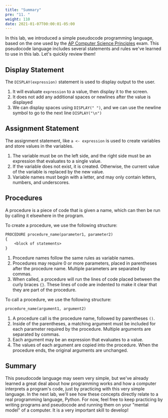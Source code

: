 ```yaml
---
title: "Summary"
pre: "11. "
weight: 110
date: 2021-01-07T00:00:01-05:00
---
```


In this lab, we introduced a simple pseudocode programming language, based on the one used by the [AP Computer Science Principles](https://apcentral.collegeboard.org/pdf/ap-computer-science-principles-exam-reference-sheet.pdf) exam. This pseudocode language includes several statements and rules we've learned to use in this lab. Let's quickly review them!

## Display Statement

The `DISPLAY(expression)` statement is used to display output to the user.

1. It will evaluate `expression` to a value, then display it to the screen.
1. It does not add any additional spaces or newlines after the value is displayed
1. We can display spaces using `DISPLAY(" ")`, and we can use the newline symbol to go to the next line `DISPLAY("\n")`

## Assignment Statement

The assignment statement, like `a <- expression` is used to create variables and store values in the variables.

1. The variable must be on the left side, and the right side must be an expression that evaluates to a single value.
1. If the variable does not exist, it is created. Otherwise, the current value of the variable is replaced by the new value.
1. Variable names must begin with a letter, and may only contain letters, numbers, and underscores. 

## Procedures

A procedure is a piece of code that is given a name, which can then be run by calling it elsewhere in the program.

To create a procedure, we use the following structure:

```tex
PROCEDURE procedure_name(parameter1, parameter2)
{
    <block of statements>
}
```

1. Procedure names follow the same rules as variable names.
1. Procedures may require 0 or more parameters, placed in parentheses after the procedure name. Multiple parameters are separated by commas.
1. When called, a procedure will run the lines of code placed between the curly braces `{}`. These lines of code are indented to make it clear that they are part of the procedure.

To call a procedure, we use the following structure:

```tex
procedure_name(argument1, argument2)
```

1. A procedure call is the procedure name, followed by parentheses `()`.
1. Inside of the parentheses, a matching argument must be included for each parameter required by the procedure. Multiple arguments are separated by commas.
1. Each argument may be an expression that evaluates to a value.
1. The values of each argument are copied into the procedure. When the procedure ends, the original arguments are unchanged. 

## Summary

This pseudocode language may seem very simple, but we've already learned a great deal about how programming works and how a computer interprets a program's code, just by practicing with this very simple language. In the next lab, we'll see how these concepts directly relate to a real programming language, Python. For now, feel free to keep practicing by writing programs and pseudocode and running them on your "mental model" of a computer. It is a very important skill to develop!